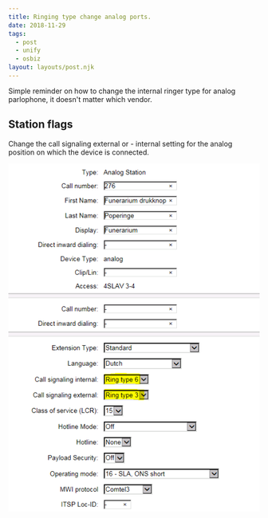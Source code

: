 ```yaml
---
title: Ringing type change analog ports.
date: 2018-11-29
tags:
  - post
  - unify
  - osbiz
layout: layouts/post.njk
---
```

Simple reminder on how to change the internal ringer type for analog parlophone, it doesn't matter which vendor.

## Station flags

Change the call signaling external or - internal setting for the analog position on which the device is connected.

<img src="../img/analog_different_ringtype.png" />

